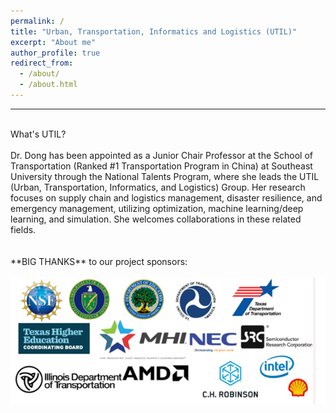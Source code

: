 ```yaml
---
permalink: /
title: "Urban, Transportation, Informatics and Logistics (UTIL)"
excerpt: "About me"
author_profile: true
redirect_from: 
  - /about/
  - /about.html
---
```


------
<br/>
What's UTIL?
<br/>
<br/>
Dr. Dong has been appointed as a Junior Chair Professor at the School of Transportation (Ranked #1 Transportation Program in China) at Southeast University through the National Talents Program, where she leads the UTIL (Urban, Transportation, Informatics, and Logistics) Group. Her research focuses on supply chain and logistics management, disaster resilience, and emergency management, utilizing optimization, machine learning/deep learning, and simulation. She welcomes collaborations in these related fields.



<br/>

<br/>

<br/>
**BIG THANKS** to our project sponsors:
<br/>
<br/><img src='/images/sponsors.PNG'>











